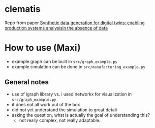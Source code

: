 # clematis
 
Repo from paper [Synthetic data generation for digital twins: enabling production systems analysisin the absence of data](https://www.tandfonline.com/doi/epdf/10.1080/0951192X.2024.2322981?needAccess=true)

# How to use (Maxi)
- example graph can be built in `src/graph_example.py`
- example simulation can be done in `src/manufacturing_example.py`

## General notes
- use of igraph library vs. i used networkx for visualization in `src/graph_example.py`
- it does not all work out of the box
- did not yet understand the simulation to great detail
- asking the question, what is actually the goal of understanding this?
  - not really complex, not really adaptable. 
